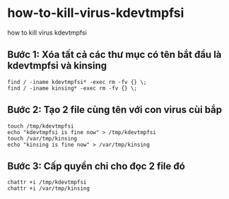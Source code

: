 # how-to-kill-virus-kdevtmpfsi
how to kill virus kdevtmpfsi


## Bước 1: Xóa tất cả các thư mục có tên bắt đầu là kdevtmpfsi và kinsing
```
find / -iname kdevtmpfsi* -exec rm -fv {} \;
find / -iname kinsing* -exec rm -fv {} \;
```

## Bước 2: Tạo 2 file cùng tên với con virus cùi bắp
```
touch /tmp/kdevtmpfsi
echo "kdevtmpfsi is fine now" > /tmp/kdevtmpfsi
touch /var/tmp/kinsing
echo "kinsing is fine now" > /var/tmp/kinsing
```

## Bước 3: Cấp quyền chỉ cho đọc 2 file đó
```
chattr +i /tmp/kdevtmpfsi
chattr +i /var/tmp/kinsing
```
